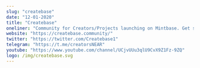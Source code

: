 ```yaml
---
slug: "createbase"
date: "12-01-2020"
title: "Createbase"
oneliner: "Community for Creators/Projects launching on Mintbase. Get support/funding and connect with other creatives!"
website: "https://createbase.community/"
twitter: "https://twitter.com/Createbase1"
telegram: "https://t.me/creatorsNEAR"
youtube: "https://www.youtube.com/channel/UCjvUUu3qlU9CvX9Z1Fz-9ZQ"
logo: /img/createbase.svg
---
```

